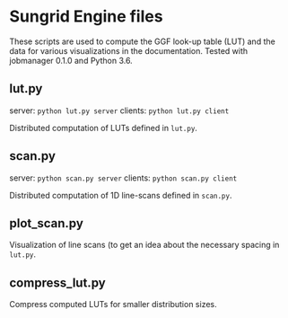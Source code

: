 Sungrid Engine files
====================
These scripts are used to compute the GGF look-up table (LUT) and
the data for various visualizations in the documentation.
Tested with jobmanager 0.1.0 and Python 3.6.


lut.py
------
server: `python lut.py server`
clients: `python lut.py client`

Distributed computation of LUTs defined in `lut.py`.

scan.py
-------
server: `python scan.py server`
clients: `python scan.py client`

Distributed computation of 1D line-scans defined in `scan.py`.

plot_scan.py
------------
Visualization of line scans (to get an idea about the necessary
spacing in `lut.py`.

compress_lut.py
---------------
Compress computed LUTs for smaller distribution sizes.

